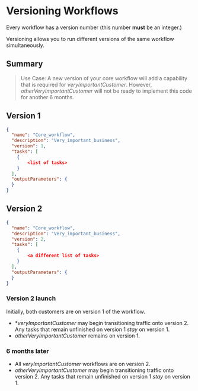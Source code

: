 # Versioning Workflows

Every workflow has a version number (this number **must** be an integer.)

Versioning allows you to run different versions of the same workflow simultaneously.


## Summary

> Use Case:  A new version of your core workflow will add a capability that is required for *veryImportantCustomer*.  However, *otherVeryImportantCustomer* will not be ready to implement this code for another 6 months.


## Version 1

```json
{
  "name": "Core_workflow",
  "description": "Very_important_business",
  "version": 1,
  "tasks": [
    {
        <list of tasks>
    }
  ],
  "outputParameters": {
  }
}
```

## Version 2

```json
{
  "name": "Core_workflow",
  "description": "Very_important_business",
  "version": 2,
  "tasks": [
    {
        <a different list of tasks>
    }
  ],
  "outputParameters": {
  }
}
```

### Version 2 launch
Initially, both customers are on version 1 of the workflow.

* **veryImportantCustomer* may begin transitioning traffic onto version 2.  Any tasks that remain unfinished on version 1 *stay* on version 1.  
* *otherVeryImportantCustomer* remains on version 1.


### 6 months later

* All *veryImportantCustomer* workflows are on version 2.
* *otherVeryImportantCustomer* may begin transitioning traffic onto version 2.  Any tasks that remain unfinished on version 1 *stay* on version 1. 